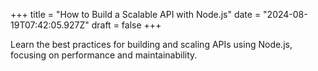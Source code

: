 +++
title = "How to Build a Scalable API with Node.js"
date = "2024-08-19T07:42:05.927Z"
draft = false
+++

  Learn the best practices for building and scaling APIs using Node.js, focusing on performance and maintainability.
        